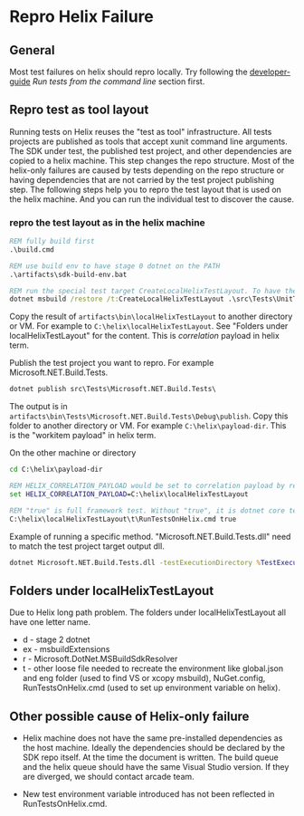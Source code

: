 # Repro Helix Failure

## General

Most test failures on helix should repro locally. Try following the [developer-guide](developer-guide.md) _Run tests from the command line_ section first.

## Repro test as tool layout

Running tests on Helix reuses the "test as tool" infrastructure. All tests projects are published  as tools that accept xunit command line arguments. The SDK under test, the published test project, and other dependencies are copied to a helix machine. This step changes the repo structure. Most of the helix-only failures are caused by tests depending on the repo structure or having dependencies that are not carried by the test project publishing step. The following steps help you to repro the test layout that is used on the helix machine. And you can run the individual test to discover the cause.

### repro the test layout as in the helix machine

```cmd
REM fully build first
.\build.cmd

REM use build env to have stage 0 dotnet on the PATH
.\artifacts\sdk-build-env.bat

REM run the special test target CreateLocalHelixTestLayout. To have the test layout created on disk.
dotnet msbuild /restore /t:CreateLocalHelixTestLayout .\src\Tests\UnitTests.proj /p:creator=dotnetsdkdev  /p:_CustomHelixTargetQueue=Windows.Server.Amd64.VS2019.Pre.Open /bl
```

Copy the result of `artifacts\bin\localHelixTestLayout` to another directory or VM. For example to `C:\helix\localHelixTestLayout`. See "Folders under localHelixTestLayout" for the content. This is _correlation_ payload in helix term.

Publish the test project you want to repro. For example Microsoft.NET.Build.Tests.

```cmd
dotnet publish src\Tests\Microsoft.NET.Build.Tests\
```

The output is in `artifacts\bin\Tests\Microsoft.NET.Build.Tests\Debug\publish`. Copy this folder to another directory or VM. For example `C:\helix\payload-dir`. This is the "workitem payload" in helix term.

On the other machine or directory

```cmd
cd C:\helix\payload-dir

REM HELIX_CORRELATION_PAYLOAD would be set to correlation payload by real helix machine
set HELIX_CORRELATION_PAYLOAD=C:\helix\localHelixTestLayout

REM "true" is full framework test. Without "true", it is dotnet core tests. RunTestsOnHelix.cmd is the same script will setup the helix environnement.
C:\helix\localHelixTestLayout\t\RunTestsOnHelix.cmd true
```

Example of running a specific method. "Microsoft.NET.Build.Tests.dll" need to match the test project target output dll.

```cmd
dotnet Microsoft.NET.Build.Tests.dll -testExecutionDirectory %TestExecutionDirectory% -msbuildAdditionalSdkResolverFolder %HELIX_CORRELATION_PAYLOAD%\r -html testResults.html -method "Microsoft.NET.Build.Tests.GivenThatWeWantToBuildADesktopExeWithFSharp.It_builds_a_simple_net50_app"
```

## Folders under localHelixTestLayout

Due to Helix long path problem. The folders under localHelixTestLayout all have one letter name.

- d - stage 2 dotnet
- ex - msbuildExtensions
- r - Microsoft.DotNet.MSBuildSdkResolver
- t - other loose file needed to recreate the environment like global.json and eng folder (used to find VS or xcopy msbuild), NuGet.config, RunTestsOnHelix.cmd (used to set up environment variable on helix).

## Other possible cause of Helix-only failure

- Helix machine does not have the same pre-installed dependencies as the host machine. Ideally the dependencies should be declared by the SDK repo itself. At the time the document is written. The build queue and the helix queue should have the same Visual Studio version. If they are diverged, we should contact arcade team.

- New test environment variable introduced has not been reflected in RunTestsOnHelix.cmd.
